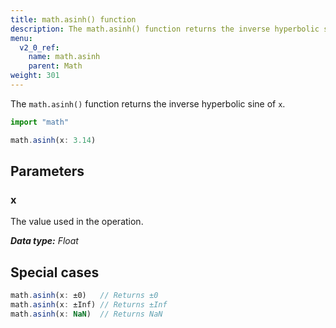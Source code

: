 ```yaml
---
title: math.asinh() function
description: The math.asinh() function returns the inverse hyperbolic sine of `x`.
menu:
  v2_0_ref:
    name: math.asinh
    parent: Math
weight: 301
---
```


The `math.asinh()` function returns the inverse hyperbolic sine of `x`.

```js
import "math"

math.asinh(x: 3.14)
```

## Parameters

### x
The value used in the operation.

_**Data type:** Float_

## Special cases
```js
math.asinh(x: ±0)   // Returns ±0
math.asinh(x: ±Inf) // Returns ±Inf
math.asinh(x: NaN)  // Returns NaN
```
